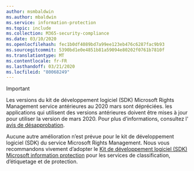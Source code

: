```yaml
---
author: msmbaldwin
ms.author: mbaldwin
ms.service: information-protection
ms.topic: include
ms.collection: M365-security-compliance
ms.date: 03/10/2020
ms.openlocfilehash: fec1b0df4089bd7a99ee123eb476c6287fac9b93
ms.sourcegitcommit: 5390bd1e0e4851b81a59094e80202f0761b7810f
ms.translationtype: MT
ms.contentlocale: fr-FR
ms.lasthandoff: 03/21/2020
ms.locfileid: "80068249"
---
```

> [!IMPORTANT]
> Les versions du kit de développement logiciel (SDK) Microsoft Rights Management service antérieures au 2020 mars sont dépréciées. les applications qui utilisent des versions antérieures doivent être mises à jour pour utiliser la version de mars 2020. Pour plus d’informations, consultez l' [avis de désapprobation](/azure/information-protection/develop/deprecation-notice).
>
> Aucune autre amélioration n’est prévue pour le kit de développement logiciel (SDK) du service Microsoft Rights Management. Nous vous recommandons vivement d’adopter le [Kit de développement logiciel (SDK) Microsoft information protection](/information-protection/develop/overview) pour les services de classification, d’étiquetage et de protection.